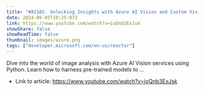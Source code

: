 ```yaml
---
title: "#AI102- Unlocking Insights with Azure AI Vision and Custom Vision in Python"
date: 2024-06-05T10:25:07Z
link: https://www.youtube.com/watch?v=ioQnb3ExJsk
showShare: false
showReadTime: false
thumbnail: images/azure.png
tags: ["developer.microsoft.com/en-us/reactor"]
---
```

Dive into the world of image analysis with Azure AI Vision services using Python. Learn how to harness pre-trained models to ...

- Link to article: https://www.youtube.com/watch?v=ioQnb3ExJsk